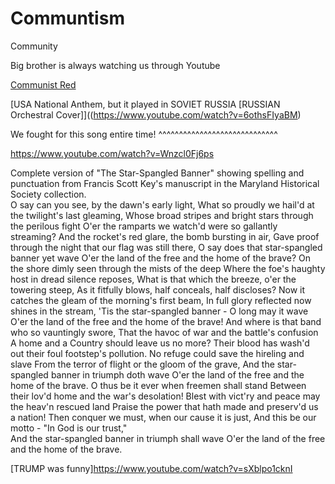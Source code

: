# Communtism
Community

Big brother is always watching us through Youtube

[Communist Red](https://www.youtube.com/watch?v=6othsFIyaBM)

[USA National Anthem, but it played in SOVIET RUSSIA [RUSSIAN Orchestral Cover]]((https://www.youtube.com/watch?v=6othsFIyaBM)

We fought for this song entire time! ^^^^^^^^^^^^^^^^^^^^^^^^^^^^^

<https://www.youtube.com/watch?v=Wnzcl0Fj6ps>

Complete version of "The Star-Spangled Banner" showing spelling and punctuation 
from Francis Scott Key's manuscript in the Maryland Historical Society collection.  
O say can you see, by the dawn's early light, 
What so proudly we hail'd at the twilight's last gleaming, 
Whose broad stripes and bright stars through the perilous fight 
O'er the ramparts we watch'd were so gallantly streaming? 
And the rocket's red glare, the bomb bursting in air, 
Gave proof through the night that our flag was still there, 
O say does that star-spangled banner yet wave 
O'er the land of the free and the home of the brave? 
On the shore dimly seen through the mists of the deep 
Where the foe's haughty host in dread silence reposes, 
What is that which the breeze, o'er the towering steep, 
As it fitfully blows, half conceals, half discloses? 
Now it catches the gleam of the morning's first beam, 
In full glory reflected now shines in the stream, 
'Tis the star-spangled banner - O long may it wave 
O'er the land of the free and the home of the brave! 
And where is that band who so vauntingly swore, 
That the havoc of war and the battle's confusion 
A home and a Country should leave us no more? 
Their blood has wash'd out their foul footstep's pollution. 
No refuge could save the hireling and slave 
From the terror of flight or the gloom of the grave, 
And the star-spangled banner in triumph doth wave 
O'er the land of the free and the home of the brave. 
O thus be it ever when freemen shall stand 
Between their lov'd home and the war's desolation! 
Blest with vict'ry and peace may the heav'n rescued land 
Praise the power that hath made and preserv'd us a nation! 
Then conquer we must, when our cause it is just, 
And this be our motto - "In God is our trust,"  
And the star-spangled banner in triumph shall wave 
O'er the land of the free and the home of the brave.

[TRUMP was funny]<https://www.youtube.com/watch?v=sXblpo1cknI>
